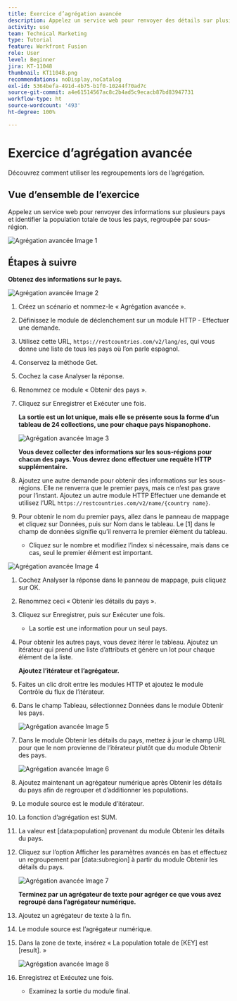 ```yaml
---
title: Exercice d’agrégation avancée
description: Appelez un service web pour renvoyer des détails sur plusieurs pays et identifier la population, regroupée par sous-région.
activity: use
team: Technical Marketing
type: Tutorial
feature: Workfront Fusion
role: User
level: Beginner
jira: KT-11048
thumbnail: KT11048.png
recommendations: noDisplay,noCatalog
exl-id: 5364befa-491d-4b75-b1f0-10244f70ad7c
source-git-commit: a4e61514567ac8c2b4ad5c9ecacb87bd83947731
workflow-type: ht
source-wordcount: '493'
ht-degree: 100%

---
```


# Exercice d’agrégation avancée

Découvrez comment utiliser les regroupements lors de l’agrégation.

## Vue d’ensemble de l’exercice

Appelez un service web pour renvoyer des informations sur plusieurs pays et identifier la population totale de tous les pays, regroupée par sous-région.

![Agrégation avancée Image 1](../12-exercises/assets/advanced-aggregation-walkthrough-1.png)

## Étapes à suivre

**Obtenez des informations sur le pays.**

![Agrégation avancée Image 2](../12-exercises/assets/advanced-aggregation-walkthrough-2.png)

1. Créez un scénario et nommez-le « Agrégation avancée ».
1. Définissez le module de déclenchement sur un module HTTP - Effectuer une demande.
1. Utilisez cette URL, `https://restcountries.com/v2/lang/es`, qui vous donne une liste de tous les pays où l’on parle espagnol.
1. Conservez la méthode Get.
1. Cochez la case Analyser la réponse.
1. Renommez ce module « Obtenir des pays ».
1. Cliquez sur Enregistrer et Exécuter une fois.

   **La sortie est un lot unique, mais elle se présente sous la forme d’un tableau de 24 collections, une pour chaque pays hispanophone.**

   ![Agrégation avancée Image 3](../12-exercises/assets/advanced-aggregation-walkthrough-3.png)

   **Vous devez collecter des informations sur les sous-régions pour chacun des pays. Vous devrez donc effectuer une requête HTTP supplémentaire.**

1. Ajoutez une autre demande pour obtenir des informations sur les sous-régions. Elle ne renverra que le premier pays, mais ce n’est pas grave pour l’instant. Ajoutez un autre module HTTP Effectuer une demande et utilisez l’URL `https://restcountries.com/v2/name/{country name}`.
1. Pour obtenir le nom du premier pays, allez dans le panneau de mappage et cliquez sur Données, puis sur Nom dans le tableau. Le [1] dans le champ de données signifie qu’il renverra le premier élément du tableau.

   + Cliquez sur le nombre et modifiez l’index si nécessaire, mais dans ce cas, seul le premier élément est important.

![Agrégation avancée Image 4](../12-exercises/assets/advanced-aggregation-walkthrough-4.png)

1. Cochez Analyser la réponse dans le panneau de mappage, puis cliquez sur OK.
1. Renommez ceci « Obtenir les détails du pays ».
1. Cliquez sur Enregistrer, puis sur Exécuter une fois.

   + La sortie est une information pour un seul pays.

1. Pour obtenir les autres pays, vous devez itérer le tableau. Ajoutez un itérateur qui prend une liste d’attributs et génère un lot pour chaque élément de la liste.

   **Ajoutez l’itérateur et l’agrégateur.**

1. Faites un clic droit entre les modules HTTP et ajoutez le module Contrôle du flux de l’itérateur.
1. Dans le champ Tableau, sélectionnez Données dans le module Obtenir les pays.

   ![Agrégation avancée Image 5](../12-exercises/assets/advanced-aggregation-walkthrough-5.png)

1. Dans le module Obtenir les détails du pays, mettez à jour le champ URL pour que le nom provienne de l’itérateur plutôt que du module Obtenir des pays.

   ![Agrégation avancée Image 6](../12-exercises/assets/advanced-aggregation-walkthrough-6.png)

1. Ajoutez maintenant un agrégateur numérique après Obtenir les détails du pays afin de regrouper et d’additionner les populations.
1. Le module source est le module d’itérateur.
1. La fonction d’agrégation est SUM.
1. La valeur est [data:population] provenant du module Obtenir les détails du pays.
1. Cliquez sur l’option Afficher les paramètres avancés en bas et effectuez un regroupement par [data:subregion] à partir du module Obtenir les détails du pays.

   ![Agrégation avancée Image 7](../12-exercises/assets/advanced-aggregation-walkthrough-7.png)

   **Terminez par un agrégateur de texte pour agréger ce que vous avez regroupé dans l’agrégateur numérique.**

1. Ajoutez un agrégateur de texte à la fin.
1. Le module source est l’agrégateur numérique.
1. Dans la zone de texte, insérez « La population totale de [KEY] est [result]. »

   ![Agrégation avancée Image 8](../12-exercises/assets/advanced-aggregation-walkthrough-8.png)

1. Enregistrez et Exécutez une fois.

   + Examinez la sortie du module final.
